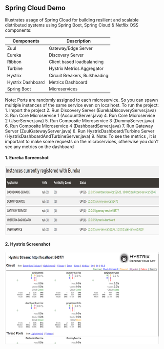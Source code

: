 ## Spring Cloud Demo
  Illustrates usage of Spring Cloud for building resilient and scalable distributed systems using 
  Spring Boot, Spring Cloud & Netflix OSS components: 
  
| Components    | Description           
| ------------- |--------------------------------| 
| Zuul          | Gateway/Edge Server            | 
| Eureka        | Discovery Server               |  
| Ribbon        | Client based loadbalancing     |  
| Turbine       | Hystrix Metrics Aggregator     |  
| Hystrix       | Circuit Breakers, Bulkheading  |   
| Hystrix Dashboard | Metrics Dashboard          |  
| Spring Boot   | Microservices                  |     

Note: Ports are randomly assigned to each microservice. So you can spawn multiple instances 
      of the same service even on localhost.
To run the project:
      1. Import the project
      2. Run Discovery Server (EurekaDiscoveryServer.java)
      3. Run Core Microservice 1 (AccountServer.java)
      4. Run Core Microservice 2 (UserServer.java)
      5. Run Composite Microservice 3 (DummyServer.java)
      6. Run Composite Microservice 4 (DashboardServer.java)
      7. Run Gateway Server (ZuulGatewayServer.java)
      8. Run HystrixDashboard/Turbine Server (HystrixDashboardAndTurbineServer.java)
      9. Note: To see the metrics , it is important to make some requests on the microservices, otherwise 
         you don't see any metrics on the dashboard

####  1. Eureka Screenshot 
<img src="https://github.com/GolfRider/spring-cloud-demo/blob/master/eureka-discovery.png" width="700" height="225" />


#### 2. Hystrix Screenshot
<img src="https://github.com/GolfRider/spring-cloud-demo/blob/master/hystrix-dashboard.png" width="700" height="300" />

